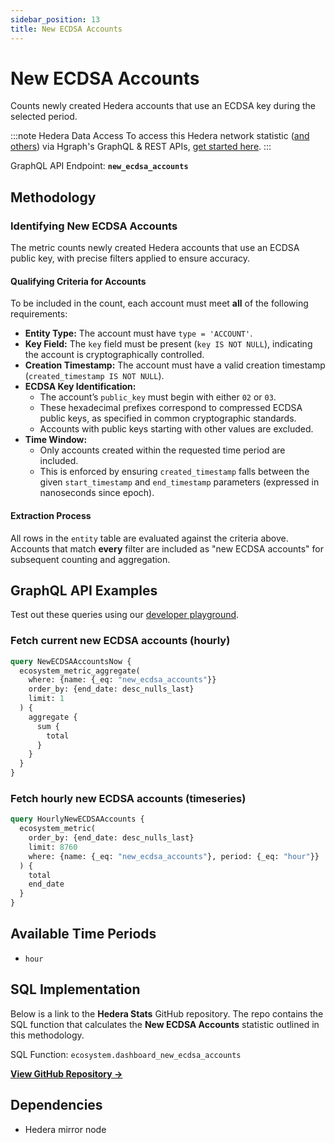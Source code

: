 ```yaml
---
sidebar_position: 13
title: New ECDSA Accounts
---
```


# New ECDSA Accounts

Counts newly created Hedera accounts that use an ECDSA key during the selected period.

:::note Hedera Data Access
To access this Hedera network statistic ([and others](/category/hedera-stats/)) via Hgraph's GraphQL & REST APIs, [get started here](https://www.hgraph.com/hedera).
:::

GraphQL API Endpoint: **`new_ecdsa_accounts`**

## Methodology

### Identifying New ECDSA Accounts

The metric counts newly created Hedera accounts that use an ECDSA public key, with precise filters applied to ensure accuracy.

#### Qualifying Criteria for Accounts

To be included in the count, each account must meet **all** of the following requirements:

- **Entity Type:** The account must have `type = 'ACCOUNT'`.
- **Key Field:** The `key` field must be present (`key IS NOT NULL`), indicating the account is cryptographically controlled.
- **Creation Timestamp:** The account must have a valid creation timestamp (`created_timestamp IS NOT NULL`).
- **ECDSA Key Identification:**  
  - The account’s `public_key` must begin with either `02` or `03`.  
  - These hexadecimal prefixes correspond to compressed ECDSA public keys, as specified in common cryptographic standards.  
  - Accounts with public keys starting with other values are excluded.
- **Time Window:**  
  - Only accounts created within the requested time period are included.  
  - This is enforced by ensuring `created_timestamp` falls between the given `start_timestamp` and `end_timestamp` parameters (expressed in nanoseconds since epoch).

#### Extraction Process

All rows in the `entity` table are evaluated against the criteria above. Accounts that match **every** filter are included as "new ECDSA accounts" for subsequent counting and aggregation.

## GraphQL API Examples

Test out these queries using our [developer playground](https://dashboard.hgraph.com).

### Fetch current new ECDSA accounts (hourly)

```graphql
query NewECDSAAccountsNow {
  ecosystem_metric_aggregate(
    where: {name: {_eq: "new_ecdsa_accounts"}}
    order_by: {end_date: desc_nulls_last}
    limit: 1
  ) {
    aggregate {
      sum {
        total
      }
    }
  }
}
```

### Fetch hourly new ECDSA accounts (timeseries)

```graphql
query HourlyNewECDSAAccounts {
  ecosystem_metric(
    order_by: {end_date: desc_nulls_last}
    limit: 8760
    where: {name: {_eq: "new_ecdsa_accounts"}, period: {_eq: "hour"}}
  ) {
    total
    end_date
  }
}
```

## Available Time Periods

- `hour`

## SQL Implementation

Below is a link to the **Hedera Stats** GitHub repository. The repo contains the SQL function that calculates the **New ECDSA Accounts** statistic outlined in this methodology.

SQL Function: `ecosystem.dashboard_new_ecdsa_accounts`

**[View GitHub Repository →](https://github.com/hgraph-io/hedera-stats)**

## Dependencies
* Hedera mirror node
